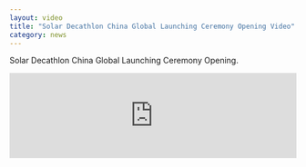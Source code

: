 ```yaml
---
layout: video
title: "Solar Decathlon China Global Launching Ceremony Opening Video"
category: news
---
```


Solar Decathlon China Global Launching Ceremony Opening.

<iframe frameborder="0" width="100%" height="auto" src="https://v.qq.com/iframe/player.html?vid=n0198ouaiqf&tiny=0&auto=0" allowfullscreen></iframe>